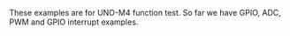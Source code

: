 These examples are for UNO-M4 function test. 
So far we have GPIO, ADC, PWM and GPIO interrupt examples.
